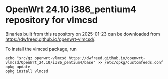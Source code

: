 OpenWrt 24.10 i386_pentium4 repository for vlmcsd
========

Binaries built from this repository on 2025-01-23 can be downloaded from <https://dwfreed.github.io/openwrt-vlmcsd/>.

To install the vlmcsd package, run

```
echo "src/gz openwrt-vlmcsd https://dwfreed.github.io/openwrt-vlmcsd/OpenWrt_24.10/i386_pentium4/base" >> /etc/opkg/customfeeds.conf
opkg update
opkg install vlmcsd
```
